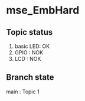 # mse_EmbHard
## Topic status
1. basic LED: OK
2. GPIO : NOK
3. LCD : NOK

## Branch state
main : Topic 1

